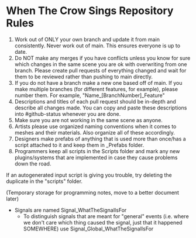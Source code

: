 # When The Crow Sings Repository Rules
1. Work out of ONLY your own branch and update it from main consistently. Never work out of main. This ensures everyone is up to date.
2. Do NOT make any merges if you have conflicts unless you know for sure which changes in the same scene you are ok with overwriting from one branch. Please create pull requests of everything changed and wait for them to be reviewed rather than pushing to main directly.
3. If you do not have a branch make a new one based off of main. If you make multiple branches (for different features, for example), please number them. For example, "Name_[BranchNumber]_Feature"
4. Descriptions and titles of each pull request should be in-depth and describe all changes made. You can copy and paste these descriptions into #github-status whenever you are done.
5. Make sure you are not working in the same scene as anyone.
6. Artists please use organized naming conventions when it comes to meshes and their materials. Also organize all of these accordingly.
7. Designers make prefabs of anything that is used more than once/has a script attached to it and keep them in _Prefabs folder.
8. Programmers keep all scripts in the Scripts folder and mark any new plugins/systems that are implemented in case they cause problems down the road.


If an autogenerated input script is giving you trouble, try deleting the duplicate in the "scripts" folder.





(Temporary storage for programming notes, move to a better document later)

- Signals are named Signal_WhatTheSignalIsFor
  - To distinguish signals that are meant for "general" events (i.e. where we don't care which thing caused the signal, just that it happened SOMEWHERE) use Signal_Global_WhatTheSignalIsFor
